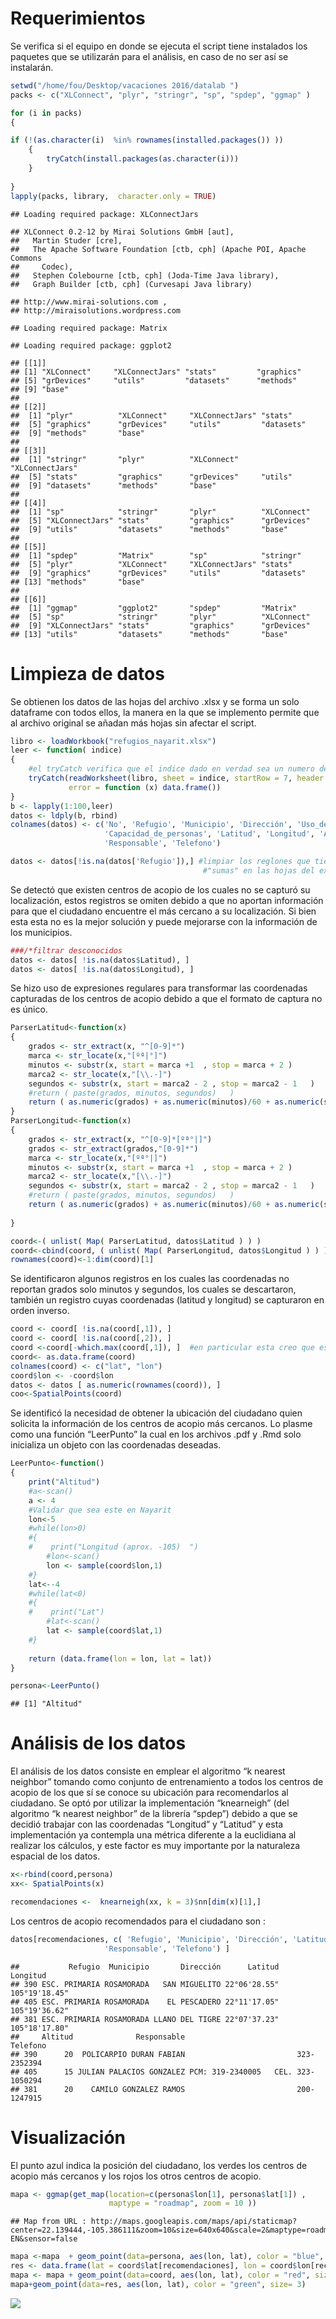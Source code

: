 Requerimientos
==============

Se verifica si el equipo en donde se ejecuta el script tiene instalados los paquetes que se utilizarán para el análisis, en caso de no ser así se instalarán.

``` r
setwd("/home/fou/Desktop/vacaciones 2016/datalab ")
packs <- c("XLConnect", "plyr", "stringr", "sp", "spdep", "ggmap" )

for (i in packs)
{

if (!(as.character(i)  %in% rownames(installed.packages()) ))
    {
        tryCatch(install.packages(as.character(i)))    
    }
 
}
lapply(packs, library,  character.only = TRUE)
```

    ## Loading required package: XLConnectJars

    ## XLConnect 0.2-12 by Mirai Solutions GmbH [aut],
    ##   Martin Studer [cre],
    ##   The Apache Software Foundation [ctb, cph] (Apache POI, Apache Commons
    ##     Codec),
    ##   Stephen Colebourne [ctb, cph] (Joda-Time Java library),
    ##   Graph Builder [ctb, cph] (Curvesapi Java library)

    ## http://www.mirai-solutions.com ,
    ## http://miraisolutions.wordpress.com

    ## Loading required package: Matrix

    ## Loading required package: ggplot2

    ## [[1]]
    ## [1] "XLConnect"     "XLConnectJars" "stats"         "graphics"     
    ## [5] "grDevices"     "utils"         "datasets"      "methods"      
    ## [9] "base"         
    ## 
    ## [[2]]
    ##  [1] "plyr"          "XLConnect"     "XLConnectJars" "stats"        
    ##  [5] "graphics"      "grDevices"     "utils"         "datasets"     
    ##  [9] "methods"       "base"         
    ## 
    ## [[3]]
    ##  [1] "stringr"       "plyr"          "XLConnect"     "XLConnectJars"
    ##  [5] "stats"         "graphics"      "grDevices"     "utils"        
    ##  [9] "datasets"      "methods"       "base"         
    ## 
    ## [[4]]
    ##  [1] "sp"            "stringr"       "plyr"          "XLConnect"    
    ##  [5] "XLConnectJars" "stats"         "graphics"      "grDevices"    
    ##  [9] "utils"         "datasets"      "methods"       "base"         
    ## 
    ## [[5]]
    ##  [1] "spdep"         "Matrix"        "sp"            "stringr"      
    ##  [5] "plyr"          "XLConnect"     "XLConnectJars" "stats"        
    ##  [9] "graphics"      "grDevices"     "utils"         "datasets"     
    ## [13] "methods"       "base"         
    ## 
    ## [[6]]
    ##  [1] "ggmap"         "ggplot2"       "spdep"         "Matrix"       
    ##  [5] "sp"            "stringr"       "plyr"          "XLConnect"    
    ##  [9] "XLConnectJars" "stats"         "graphics"      "grDevices"    
    ## [13] "utils"         "datasets"      "methods"       "base"

Limpieza de datos
=================

Se obtienen los datos de las hojas del archivo .xlsx y se forma un solo dataframe con todos ellos, la manera en la que se implemento permite que al archivo original se añadan más hojas sin afectar el script.

``` r
libro <- loadWorkbook("refugios_nayarit.xlsx")
leer <- function( indice)
{
    #el tryCatch verifica que el indice dado en verdad sea un numero de hoja 
    tryCatch(readWorksheet(libro, sheet = indice, startRow = 7, header =FALSE ),
             error = function (x) data.frame())
}
b <- lapply(1:100,leer)
datos <- ldply(b, rbind) 
colnames(datos) <- c('No', 'Refugio', 'Municipio', 'Dirección', 'Uso_del_inmueble', 'Servicios',
                     'Capacidad_de_personas', 'Latitud', 'Longitud', 'Altitud',
                     'Responsable', 'Telefono')  

datos <- datos[!is.na(datos['Refugio']),] #limpiar los reglones que tienen 
                                           #"sumas" en las hojas del excel
```

Se detectó que existen centros de acopio de los cuales no se capturó su localización, estos registros se omiten debido a que no aportan información para que el ciudadano encuentre el más cercano a su localización. Si bien esta esta no es la mejor solución y puede mejorarse con la información de los municipios.

``` r
###/*filtrar desconocidos
datos <- datos[ !is.na(datos$Latitud), ]
datos <- datos[ !is.na(datos$Longitud), ]
```

Se hizo uso de expresiones regulares para transformar las coordenadas capturadas de los centros de acopio debido a que el formato de captura no es único.

``` r
ParserLatitud<-function(x)
{
    grados <- str_extract(x, "^[0-9]*")
    marca <- str_locate(x,"[ºª|°]")
    minutos <- substr(x, start = marca +1  , stop = marca + 2 )
    marca2 <- str_locate(x,"[\\.-]")
    segundos <- substr(x, start = marca2 - 2 , stop = marca2 - 1   )
    #return ( paste(grados, minutos, segundos)   )
    return ( as.numeric(grados) + as.numeric(minutos)/60 + as.numeric(segundos)/3600)
}
ParserLongitud<-function(x)
{
    grados <- str_extract(x, "^[0-9]*[ºª°|]")
    grados <- str_extract(grados,"[0-9]*")
    marca <- str_locate(x,"[ºª°|]")
    minutos <- substr(x, start = marca +1  , stop = marca + 2 )
    marca2 <- str_locate(x,"[\\.-]")
    segundos <- substr(x, start = marca2 - 2 , stop = marca2 - 1   )
    #return ( paste(grados, minutos, segundos)   )
    return ( as.numeric(grados) + as.numeric(minutos)/60 + as.numeric(segundos)/3600)
    
}

coord<-( unlist( Map( ParserLatitud, datos$Latitud ) ) )
coord<-cbind(coord, ( unlist( Map( ParserLongitud, datos$Longitud ) ) ) )
rownames(coord)<-1:dim(coord)[1]
```

Se identificaron algunos registros en los cuales las coordenadas no reportan grados solo minutos y segundos, los cuales se descartaron, también un registro cuyas coordenadas (latitud y longitud) se capturaron en orden inverso.

``` r
coord <- coord[ !is.na(coord[,1]), ]
coord <- coord[ !is.na(coord[,2]), ]
coord <-coord[-which.max(coord[,1]), ]  #en particular esta creo que esta mal capturada
coord<- as.data.frame(coord)
colnames(coord) <- c("lat", "lon")
coord$lon <- -coord$lon
datos <- datos [ as.numeric(rownames(coord)), ]
coo<-SpatialPoints(coord)
```

Se identificó la necesidad de obtener la ubicación del ciudadano quien solicita la información de los centros de acopio más cercanos. Lo plasme como una función “LeerPunto” la cual en los archivos .pdf y .Rmd solo inicializa un objeto con las coordenadas deseadas.

``` r
LeerPunto<-function()
{
    print("Altitud")
    #a<-scan()
    a <- 4 
    #Validar que sea este en Nayarit
    lon<-5
    #while(lon>0)
    #{
    #    print("Longitud (aprox. -105)  ")
        #lon<-scan()
        lon <- sample(coord$lon,1)
    #}
    lat<--4
    #while(lat<0)
    #{
    #    print("Lat")
        #lat<-scan()
        lat <- sample(coord$lat,1)
    #}
    
    return (data.frame(lon = lon, lat = lat))
}

persona<-LeerPunto()
```

    ## [1] "Altitud"

Análisis de los datos
=====================

El análisis de los datos consiste en emplear el algoritmo “k nearest neighbor” tomando como conjunto de entrenamiento a todos los centros de acopio de los que sí se conoce su ubicación para recomendarlos al ciudadano. Se optó por utilizar la implementación “knearneigh” (del algoritmo “k nearest neighbor” de la librería “spdep”) debido a que se decidió trabajar con las coordenadas “Longitud” y “Latitud” y esta implementación ya contempla una métrica diferente a la euclidiana al realizar los cálculos, y este factor es muy importante por la naturaleza espacial de los datos.

``` r
x<-rbind(coord,persona)
xx<- SpatialPoints(x)

recomendaciones <-  knearneigh(xx, k = 3)$nn[dim(x)[1],]
```

Los centros de acopio recomendados para el ciudadano son :

``` r
datos[recomendaciones, c( 'Refugio', 'Municipio', 'Dirección', 'Latitud', 'Longitud', 'Altitud',
                     'Responsable', 'Telefono') ]
```

    ##           Refugio  Municipio       Dirección      Latitud      Longitud
    ## 390 ESC. PRIMARIA ROSAMORADA   SAN MIGUELITO 22°06'28.55" 105°19'18.45"
    ## 405 ESC. PRIMARIA ROSAMORADA    EL PESCADERO 22°11'17.05" 105°19'36.62"
    ## 381 ESC. PRIMARIA ROSAMORADA LLANO DEL TIGRE 22°07'37.23" 105°18'17.80"
    ##     Altitud              Responsable                            Telefono
    ## 390      20  POLICARPIO DURAN FABIAN                         323-2352394
    ## 405      15 JULIAN PALACIOS GONZALEZ PCM: 319-2340005   CEL. 323-1050294
    ## 381      20    CAMILO GONZALEZ RAMOS                         200-1247915

Visualización
=============

El punto azul indica la posición del ciudadano, los verdes los centros de acopio más cercanos y los rojos los otros centros de acopio.

``` r
mapa <- ggmap(get_map(location=c(persona$lon[1], persona$lat[1]) , 
                      maptype = "roadmap", zoom = 10 ))
```

    ## Map from URL : http://maps.googleapis.com/maps/api/staticmap?center=22.139444,-105.386111&zoom=10&size=640x640&scale=2&maptype=roadmap&language=en-EN&sensor=false

``` r
mapa <-mapa  + geom_point(data=persona, aes(lon, lat), color = "blue", size= 5)
res <- data.frame(lat = coord$lat[recomendaciones], lon = coord$lon[recomendaciones])
mapa <- mapa + geom_point(data=coord, aes(lon, lat), color = "red", size= 2)
mapa+geom_point(data=res, aes(lon, lat), color = "green", size= 3)
```

![](datalab_files/figure-markdown_github/unnamed-chunk-9-1.png)
